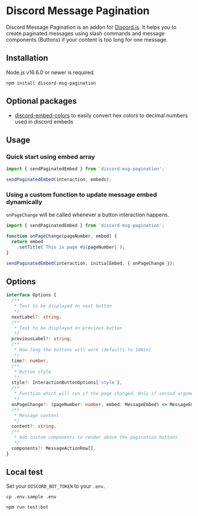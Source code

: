# Discord Message Pagination

Discord Message Pagination is an addon for [Discord.js](https://discord.js.org/). It helps you to create paginated messages using slash commands and message components (Buttons) if your content is too long for one message.

## Installation

Node.js v16.6.0 or newer is required.

```sh-session
npm install discord-msg-pagination
```

## Optional packages

* [discord-embed-colors](https://www.npmjs.com/package/discord-embed-colors) to easily convert hex colors to decimal numbers used in discord embeds

## Usage

### Quick start using embed array

```ts
import { sendPaginatedEmbed } from 'discord-msg-pagination';

sendPaginatedEmbed(interaction, embeds);
```

### Using a custom function to update message embed dynamically

`onPageChange` will be called whenever a button interaction happens.

```ts
import { sendPaginatedEmbed } from 'discord-msg-pagination';

function onPageChange(pageNumber, embed) {
  return embed
    .setTitle(`This is page #${pageNumber}`);
}

sendPaginatedEmbed(interaction, initialEmbed, { onPageChange });
```

## Options

```ts
interface Options {
  /**
   * Text to be displayed on next button
   */
  nextLabel?: string,
  /**
   * Text to be displayed on previous button
   */
  previousLabel?: string,
  /**
   * How long the buttons will work (defaults to 10min)
   */
  time?: number,
  /**
   * Button style
   */
  style?: InteractionButtonOptions['style'],
  /**
   * Function which will run if the page changed. Only if second argument is not an array. 
   */
  onPageChange?: (pageNumber: number, embed: MessageEmbed) => MessageEmbed | Promise<MessageEmbed>,
  /**
   * Message content
   */
  content?: string,
  /**
   * Add custom components to render above the pagination buttons
   */
  components?: MessageActionRow[],
}
```

## Local test

Set your `DISCORD_BOT_TOKEN` to your `.env`.

```sh-session
cp .env.sample .env

npm run test:bot
```